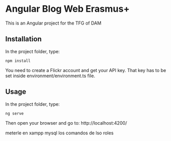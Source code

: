 # Angular Blog Web Erasmus+

This is an Angular project for the TFG of DAM

## Installation

In the project folder, type:
```
npm install
```

You need to create a Flickr account and get your API key.
That key has to be set inside environment/environment.ts file.

## Usage

In the project folder, type:
```
ng serve
```

Then open your browser and go to:
http://localhost:4200/


meterle en xampp mysql los comandos de lso roles
